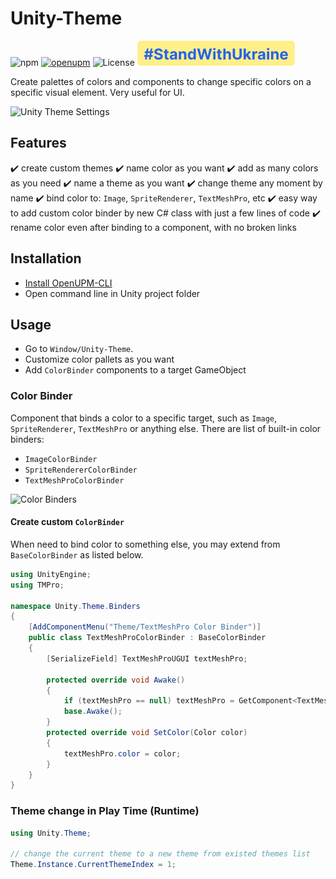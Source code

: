 # Unity-Theme

![npm](https://img.shields.io/npm/v/extensions.unity.theme) [![openupm](https://img.shields.io/npm/v/extensions.unity.theme?label=openupm&registry_uri=https://package.openupm.com)](https://openupm.com/packages/extensions.unity.theme/) ![License](https://img.shields.io/github/license/IvanMurzak/Unity-Theme) [![Stand With Ukraine](https://raw.githubusercontent.com/vshymanskyy/StandWithUkraine/main/badges/StandWithUkraine.svg)](https://stand-with-ukraine.pp.ua)

Create palettes of colors and components to change specific colors on a specific visual element. Very useful for UI.

![Unity Theme Settings](https://imgur.com/FKVF2H9.gif)

## Features

✔️ create custom themes
✔️ name color as you want
✔️ add as many colors as you need
✔️ name a theme as you want
✔️ change theme any moment by name
✔️ bind color to: `Image`, `SpriteRenderer`, `TextMeshPro`, etc
✔️ easy way to add custom color binder by new C# class with just a few lines of code
✔️ rename color even after binding to a component, with no broken links

## Installation

- [Install OpenUPM-CLI](https://github.com/openupm/openupm-cli#installation)
- Open command line in Unity project folder

## Usage

- Go to `Window/Unity-Theme`.
- Customize color pallets as you want
- Add `ColorBinder` components to a target GameObject

### Color Binder

Component that binds a color to a specific target, such as `Image`, `SpriteRenderer`, `TextMeshPro` or anything else. There are list of built-in color binders:

- `ImageColorBinder`
- `SpriteRendererColorBinder`
- `TextMeshProColorBinder`

![Color Binders](https://imgur.com/AeNC3tF.gif)

#### Create custom `ColorBinder`

When need to bind color to something else, you may extend from `BaseColorBinder` as listed below.

```C#
using UnityEngine;
using TMPro;

namespace Unity.Theme.Binders
{
    [AddComponentMenu("Theme/TextMeshPro Color Binder")]
    public class TextMeshProColorBinder : BaseColorBinder
    {
        [SerializeField] TextMeshProUGUI textMeshPro;

        protected override void Awake()
        {
            if (textMeshPro == null) textMeshPro = GetComponent<TextMeshProUGUI>();
            base.Awake();
        }
        protected override void SetColor(Color color)
        {
            textMeshPro.color = color;
        }
    }
}
```

### Theme change in Play Time (Runtime)

```C#
using Unity.Theme;

// change the current theme to a new theme from existed themes list
Theme.Instance.CurrentThemeIndex = 1;
```
